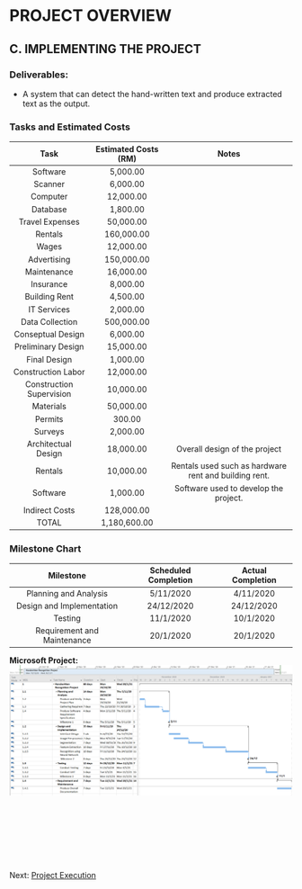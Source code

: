 # PROJECT OVERVIEW
## C. IMPLEMENTING THE PROJECT
### Deliverables:
- A system that can detect the hand-written text and produce extracted text as the output.

### Tasks and Estimated Costs
|     Task              |        Estimated Costs (RM)    |      Notes       |
|     :---:              |           :---:             |           :---:           |
| Software      | 5,000.00  |               | 
| Scanner   | 6,000.00 |                 |
| Computer | 12,000.00 |                  |
| Database | 1,800.00 |                 |
| Travel Expenses | 50,000.00 |                  |
| Rentals | 160,000.00 |                  |
| Wages | 12,000.00 |                  |
| Advertising | 150,000.00 |                  |
| Maintenance | 16,000.00 |                  |
| Insurance | 8,000.00 |                  |
| Building Rent | 4,500.00 |                  |
| IT Services | 2,000.00 |                  |
| Data Collection | 500,000.00  |                   |
| Conseptual Design | 6,000.00  |                  |
| Preliminary Design | 15,000.00  |                   |
| Final Design | 1,000.00  |                 |
| Construction Labor | 12,000.00  |                   |
| Construction Supervision | 10,000.00  |                   |
| Materials | 50,000.00  |                  |
| Permits | 300.00  |                  |
| Surveys | 2,000.00  |               |
| Architectual Design | 18,000.00  | Overall design of the project  |
| Rentals | 10,000.00  |  Rentals used such as hardware rent and building rent.  |
| Software | 1,000.00  | Software used to develop the project.    |
| Indirect Costs | 128,000.00 |                  |
|  TOTAL      | 1,180,600.00   |      |          

### Milestone Chart
|     Milestone              |       Scheduled Completion     |      Actual Completion       |
|     :---:                   |           :---:             |           :---:           |
|   Planning and Analysis      | 5/11/2020                  | 4/11/2020                | 
|  Design and Implementation   | 24/12/2020                  | 24/12/2020                  |
| Testing                     | 11/1/2020                    | 10/1/2020                  |
| Requirement and Maintenance | 20/1/2020                    | 20/1/2020                  |  

**Microsoft Project:**
![](assets/GanttChart.PNG)

<br><br><br><br><br><br>

Next: [Project Execution](D-Project_Execution.md)
